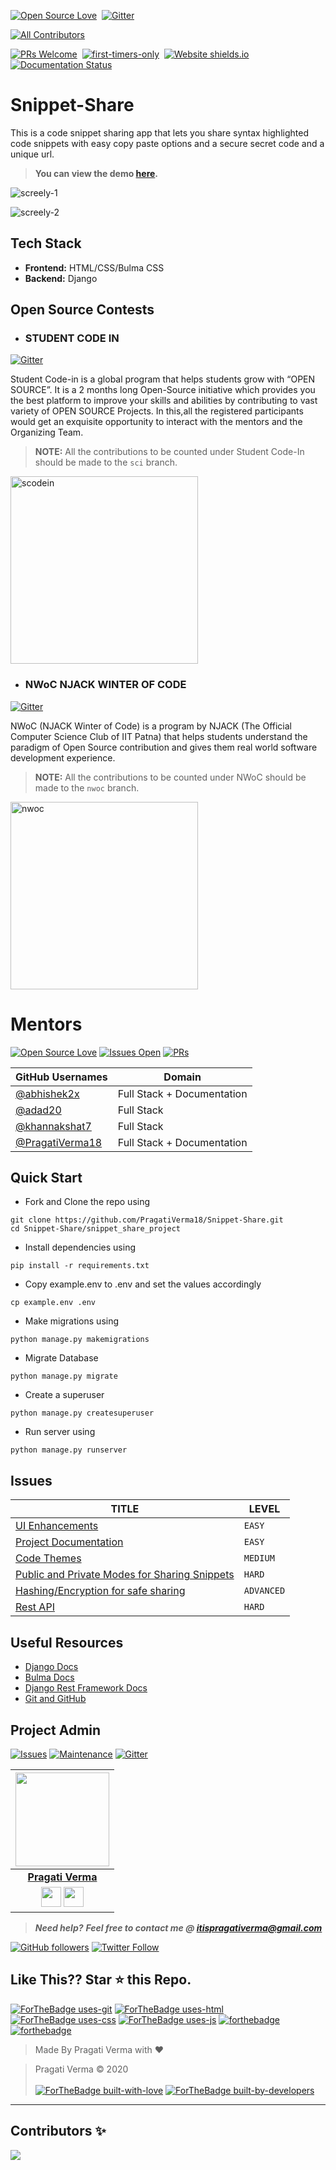 [![Open Source Love](https://badges.frapsoft.com/os/v1/open-source.svg?v=102)](https://snip-share.herokuapp.com/)&nbsp;
[![Gitter](https://badges.gitter.im/Snippet-Share/community.svg)](https://gitter.im/Snippet-Share/community?utm_source=badge&utm_medium=badge&utm_campaign=pr-badge)
<!-- ALL-CONTRIBUTORS-BADGE:START - Do not remove or modify this section -->
[![All Contributors](https://img.shields.io/badge/all_contributors-4-orange.svg?style=flat-square)](#contributors-)
<!-- ALL-CONTRIBUTORS-BADGE:END -->
[![PRs Welcome](https://img.shields.io/badge/PRs-welcome-brightgreen.svg?style=flat-square)](https://github.com/PragatiVerma18/Snippet-Share)&nbsp;
[![first-timers-only](https://img.shields.io/badge/first--timers--only-friendly-blue.svg?style=flat-square)](https://github.com/PragatiVerma18/Snippet-Share/)&nbsp;
[![Website shields.io](https://img.shields.io/website-up-down-green-red/http/shields.io.svg)](snip-share.herokuapp.com)&nbsp;
[![Documentation Status](https://readthedocs.org/projects/ansicolortags/badge/?version=latest)](https://github.com/PragatiVerma18/Snippet-Share/blob/master/README.md)&nbsp;

# Snippet-Share
This is a code snippet sharing app that lets you share syntax highlighted code snippets with easy copy paste options and a secure secret code and a unique url.

> **You can view the demo [here](https://snip-share.herokuapp.com/).**

![screely-1](https://user-images.githubusercontent.com/42115530/84486190-a926ac80-acba-11ea-91ac-f16d75b4eb41.png)

![screely-2](https://user-images.githubusercontent.com/42115530/84486400-fe62be00-acba-11ea-8b5a-ddb7d4fe6681.png)

## Tech Stack
- **Frontend:** HTML/CSS/Bulma CSS
- **Backend:** Django

## Open Source Contests

- ### STUDENT CODE IN
[![Gitter](https://badges.gitter.im/Snippet-Share/community.svg)](https://gitter.im/Snippet-Share/community?utm_source=badge&utm_medium=badge&utm_campaign=pr-badge)

Student Code-in is a global program that helps students grow with “OPEN SOURCE”. It is a 2 months long Open-Source initiative which provides you the best platform to improve your skills and abilities by contributing to vast variety of OPEN SOURCE Projects. In this,all the registered participants would get an exquisite opportunity to interact with the mentors and the Organizing Team.

> **NOTE:** All the contributions to be counted under Student Code-In should be made to the `sci` branch. 

<div>
<img src="https://user-images.githubusercontent.com/42115530/85196465-fc6eaf80-b2f7-11ea-95fb-e235179101e0.jpg" alt="scodein" height="300" width="300"/>
 </div>
  
- ### NWoC NJACK WINTER OF CODE

[![Gitter](https://badges.gitter.im/Snippet-Share/community.svg)](https://gitter.im/Snippet-Share/community?utm_source=badge&utm_medium=badge&utm_campaign=pr-badge)

NWoC (NJACK Winter of Code) is a program by NJACK (The Official Computer Science Club of IIT Patna) that helps students understand the paradigm of Open Source contribution and gives them real world software development experience.

> **NOTE:** All the contributions to be counted under NWoC should be made to the `nwoc` branch. 

<div >
<img src="https://njackwinterofcode.github.io/images/nwoc-logo.png" alt="nwoc" height="300" />
  </div>

# Mentors

[![Open Source Love](https://badges.frapsoft.com/os/v2/open-source.svg?v=103)](https://github.com/PragatiVerma18/Snippet-Share/) [![Issues Open](https://img.shields.io/github/issues/PragatiVerma18/Snippet-Share)](https://github.com/PragatiVerma18/Snippet-Share/issues) [![PRs](https://img.shields.io/github/issues-pr/PragatiVerma18/Snippet-Share)](https://github.com/PragatiVerma18/Snippet-Share/pulls/)

| GitHub Usernames                                      | Domain                     |
| ----------------------------------------------------- | -------------------------- |
| [@abhishek2x](https://github.com/abhishek2x)          | Full Stack + Documentation |
| [@adad20](https://github.com/adad20)                  | Full Stack                 |
| [@khannakshat7](https://github.com/khannakshat7)      | Full Stack                 |
| [@PragatiVerma18](https://github.com/PragatiVerma18)  | Full Stack + Documentation |


## Quick Start

- Fork and Clone the repo using
```
git clone https://github.com/PragatiVerma18/Snippet-Share.git
cd Snippet-Share/snippet_share_project
```
- Install dependencies using
```
pip install -r requirements.txt
```
- Copy example.env to .env and set the values accordingly
```
cp example.env .env
```
- Make migrations using
```
python manage.py makemigrations
```
- Migrate Database
```
python manage.py migrate
```
- Create a superuser
```
python manage.py createsuperuser
```
- Run server using
```
python manage.py runserver
```

## Issues

| TITLE                                                                                                          | LEVEL       |
| -------------------------------------------------------------------------------------------------------------- | ----------- |
| [UI Enhancements](https://github.com/PragatiVerma18/Snippet-Share/issues/6)                                                                                            | `EASY`      |
| [Project Documentation](https://github.com/PragatiVerma18/Snippet-Share/issues/7)                                                                                      | `EASY` |
| [Code Themes](https://github.com/PragatiVerma18/Snippet-Share/issues/9)                                                                                                | `MEDIUM`    |
| [Public and Private Modes for Sharing Snippets](https://github.com/PragatiVerma18/Snippet-Share/issues/10)                                                              | `HARD`      |
| [Hashing/Encryption for safe sharing](https://github.com/PragatiVerma18/Snippet-Share/issues/11)                                                                        | `ADVANCED`  |
| [Rest API](https://github.com/PragatiVerma18/Snippet-Share/issues/8)                                                                                                   | `HARD`      |

## Useful Resources

- [Django Docs](https://docs.djangoproject.com/en/3.0/)
- [Bulma Docs](https://bulma.io/documentation/overview/start/)
- [Django Rest Framework Docs](https://www.django-rest-framework.org/)
- [Git and GitHub](https://www.digitalocean.com/community/tutorials/how-to-use-git-a-reference-guide)

## Project Admin
[![Issues](https://img.shields.io/github/issues/PragatiVerma18/Snippet-Share)](https://github.com/PragatiVerma18) [![Maintenance](https://img.shields.io/maintenance/yes/2020?color=green&logo=github)](https://github.com/PragatiVerma18) [![Gitter](https://badges.gitter.im/Snippet-Share/community.svg)](https://gitter.im/Snippet-Share/community?utm_source=badge&utm_medium=badge&utm_campaign=pr-badge)

|                                                                                         <a href="https://github.com/PragatiVerma18"><img src="https://avatars2.githubusercontent.com/u/42115530?s=460&u=a6f9c19a67bcc69645824c5dabf75b80f22a2dc0&v=4" width=150px height=150px /></a>                                                                                         |
| :------------------------------------------------------------------------------------------------------------------------------------------------------------------------------------------------------------------------------------------------------------------------------------------------------------------------------------------: |
|                                                                                                                                        **[Pragati Verma](https://www.linkedin.com/in/PragatiVerma18/)**                                                                                                                                        |
| <a href="https://twitter.com/pragati_verma18"><img src="https://openvisualfx.com/wp-content/uploads/2019/10/pnglot.com-twitter-bird-logo-png-139932.png" width="32px" height="32px"></a>  <a href="https://www.linkedin.com/in/PragatiVerma18/"><img src="https://mpng.subpng.com/20180324/vhe/kisspng-linkedin-computer-icons-logo-social-networking-ser-facebook-5ab6ebfe5f5397.2333748215219374063905.jpg" width="32px" height="32px"></a> |

> **_Need help?_** 
> **_Feel free to contact me @ [itispragativerma@gmail.com](mailto:itispragativerma@gmail.com?Subject=SnippetShareProject)_**

[![GitHub followers](https://img.shields.io/github/followers/pragativerma18.svg?label=Follow%20@pragativerma18&style=social)](https://github.com/PragatiVerma18/) [![Twitter Follow](https://img.shields.io/twitter/follow/pragati_verma18?style=social)](https://twitter.com/pragati_verma18)

## Like This?? Star ⭐ this Repo.

[![ForTheBadge uses-git](http://ForTheBadge.com/images/badges/uses-git.svg)](https://github.com/PragatiVerma18/Snippet-Share)
[![ForTheBadge uses-html](http://ForTheBadge.com/images/badges/uses-html.svg)](https://github.com/PragatiVerma18/Snippet-Share)
[![ForTheBadge uses-css](http://ForTheBadge.com/images/badges/uses-css.svg)](https://github.com/PragatiVerma18/Snippet-Share)
[![ForTheBadge uses-js](http://ForTheBadge.com/images/badges/uses-js.svg)](https://github.com/PragatiVerma18/Snippet-Share)
[![forthebadge](https://forthebadge.com/images/badges/made-with-python.svg)](https://github.com/PragatiVerma18/Snippet-Share)
[![forthebadge](https://forthebadge.com/images/badges/made-with-javascript.svg)](https://github.com/PragatiVerma18/Snippet-Share)

> Made By Pragati Verma with ❤️

> Pragati Verma &copy; 2020
<br><br>
[![ForTheBadge built-with-love](http://ForTheBadge.com/images/badges/built-with-love.svg)](https://github.com/PragatiVerma18/)
[![ForTheBadge built-by-developers](http://ForTheBadge.com/images/badges/built-by-developers.svg)](https://github.com/PragatiVerma18/)

***

## Contributors ✨

<a href="https://github.com/PragatiVerma18/Snippet-Share/graphs/contributors">
  <img src="https://contrib.rocks/image?repo=PragatiVerma18/Snippet-Share" />
</a>

